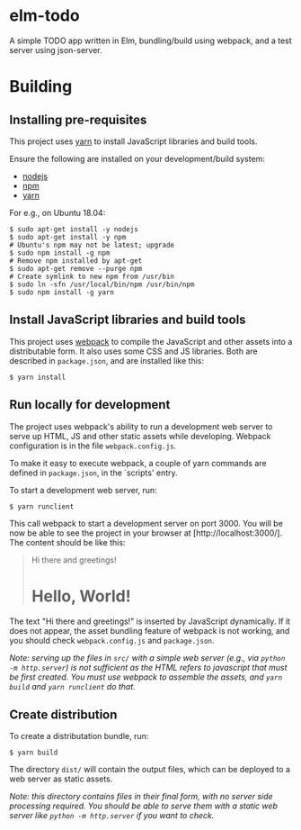 # elm-todo
A simple TODO app written in Elm, bundling/build using webpack, and a test server using json-server.

# Building

## Installing pre-requisites

This project uses [yarn](https://yarnpkg.com/lang/en/) to install JavaScript libraries and build tools.

Ensure the following are installed on your development/build system:

  - [nodejs](https://nodejs.org/en/)
  - [npm](https://www.npmjs.com/)
  - [yarn](https://yarnpkg.com/lang/en/)

For e.g., on Ubuntu 18.04:

```
$ sudo apt-get install -y nodejs
$ sudo apt-get install -y npm
# Ubuntu's npm may not be latest; upgrade
$ sudo npm install -g npm
# Remove npm installed by apt-get
$ sudo apt-get remove --purge npm
# Create symlink to new npm from /usr/bin
$ sudo ln -sfn /usr/local/bin/npm /usr/bin/npm
$ sudo npm install -g yarn
```

## Install JavaScript libraries and build tools

This project uses [webpack](https://webpack.js.org/) to compile the JavaScript and other assets into a distributable form.  It also uses some CSS and JS libraries.  Both are described in `package.json`, and are installed like this:


```
$ yarn install
```

## Run locally for development

The project uses webpack's ability to run a development web server to serve up HTML, JS and other static assets while developing.  Webpack configuration is in the file `webpack.config.js`.

To make it easy to execute webpack, a couple of yarn commands are defined in `package.json`, in the `scripts' entry.

To start a development web server, run:

```
$ yarn runclient
```

This call webpack to start a development server on port 3000. You will be now be able to see the project in your browser at [http://localhost:3000/].  The content should be like this:

>    Hi there and greetings!
>
>    # Hello, World!

The text "Hi there and greetings!" is inserted by JavaScript dynamically.  If it does not appear, the asset bundling feature of webpack is not working, and you should check `webpack.config.js` and `package.json`.

*Note: serving up the files in `src/` with a simple web server (e.g., via `python -m http.server`) is not sufficient as the HTML refers to javascript that must be first created.  You must use webpack to assemble the assets, and `yarn build` and `yarn runclient` do that.*

## Create distribution

To create a distributation bundle, run:

```
$ yarn build
```

The directory `dist/` will contain the output files, which can be deployed to a web server as static assets.

*Note: this directory contains files in their final form, with no server side processing required.  You should be able to serve them with a static web server like `python -m http.server` if you want to check.*
